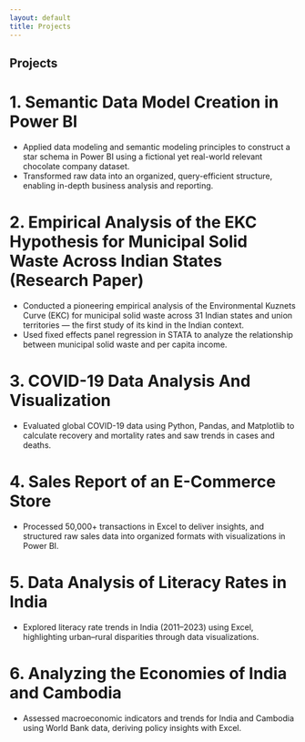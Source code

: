 ```yaml
---
layout: default
title: Projects
---
```


## Projects
# **1.** Semantic Data Model Creation in Power BI
- Applied data modeling and semantic modeling principles to construct a star schema in Power BI using a fictional yet real-world relevant chocolate company dataset.
- Transformed raw data into an organized, query-efficient structure, enabling in-depth business analysis and reporting.

# **2.** Empirical Analysis of the EKC Hypothesis for Municipal Solid Waste Across Indian States (Research Paper)
- Conducted a pioneering empirical analysis of the Environmental Kuznets Curve 
(EKC) for municipal solid waste across 31 Indian states and union territories — 
the first study of its kind in the Indian context.
- Used fixed effects panel regression in STATA to analyze the relationship 
between municipal solid waste and per capita income.
# **3.** COVID-19 Data Analysis And Visualization
- Evaluated global COVID-19 data using Python, Pandas, and Matplotlib to 
calculate recovery and mortality rates and saw trends in cases and deaths.
# **4.** Sales Report of an E-Commerce Store
- Processed 50,000+ transactions in Excel to deliver insights, and structured raw sales data into organized formats with visualizations in Power BI.
# **5.** Data Analysis of Literacy Rates in India
- Explored literacy rate trends in India (2011–2023) using Excel, highlighting urban–rural disparities through data visualizations.
# **6.** Analyzing the Economies of India and Cambodia
- Assessed macroeconomic indicators and trends for India and Cambodia using World Bank data, deriving policy insights with Excel.
